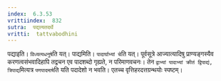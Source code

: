 ```yaml
---
index:  6.3.53
vrittiindex:  832
sutra:  पद्यत्यतदर्थे
vritti:  tattvabodhini 
---
```


पद्याइति। `विध्यत्यधनुषे`ति यत्। पाद्यमिति। `पादार्घाभ्यां चे`ति यत्। पूर्वसूत्रे आज्यात्यादिषु प्राण्यङ्गस्यैव करणत्वसंभवादिहापि तद्वचन एव पादशब्दो गृह्यते, न परिमाणवचनः। तेन `द्वाभ्यां पादाभ्यां क्रीतं द्विपाद्यं, त्रिपाद्य`मित्यत्र `पणपादमाषे`ति यति पदादेशो न भवति। एतच्च वृत्तिहरदत्तग्रन्थयोः स्पष्टम्।

